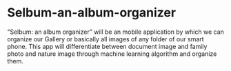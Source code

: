 # Selbum-an-album-organizer
“Selbum: an album organizer” will be an mobile application by which we can organize our Gallery or basically all images of any folder of our smart phone. This app will differentiate between document image and family photo and nature image through machine learning algorithm and organize them.
